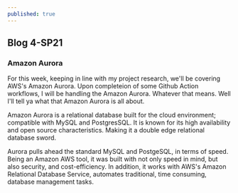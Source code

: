 ```yaml
---
published: true
---
```

## Blog 4-SP21

### Amazon Aurora

For this week, keeping in line with my project research, we'll be covering AWS's Amazon Aurora. Upon completeion of some Github Action workflows, I will be handling the Amazon Aurora. Whatever that means. Well I'll tell ya what that Amazon Aurora is all about.

Amazon Aurora is a relational database built for the cloud environment; compatible with MySQL and PostgresSQL. It is known for its high availability and open source characteristics. Making it a double edge relational database sword. 

Aurora pulls ahead the standard MySQL and PostgeSQL, in terms of speed. Being an Amazon AWS tool, it was built with not only speed in mind, but also security, and cost-efficiency. In addition, it works with AWS's Amazon Relational Database Service, automates traditional, time consuming, database management tasks.


